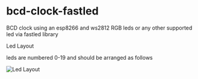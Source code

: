# bcd-clock-fastled
BCD clock using an esp8266 and ws2812 RGB leds or any other supported led via fastled library

Led Layout

leds are numbered 0-19 and should be arranged as follows 

![Led Layout](https://github.com/n00dles/bcd-clock-fastled/edit/master/images/layout.jpg)
